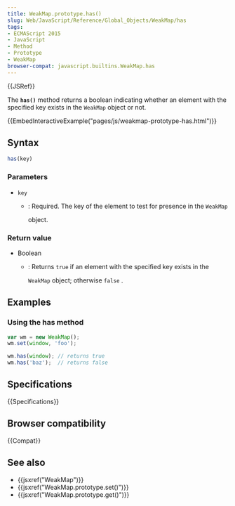 ```yaml
---
title: WeakMap.prototype.has()
slug: Web/JavaScript/Reference/Global_Objects/WeakMap/has
tags:
- ECMAScript 2015
- JavaScript
- Method
- Prototype
- WeakMap
browser-compat: javascript.builtins.WeakMap.has
---
```

{{JSRef}}

The **`has()`** method returns a boolean indicating whether an element with the
specified key exists in the `WeakMap` object or not.

{{EmbedInteractiveExample("pages/js/weakmap-prototype-has.html")}}

## Syntax

```js
has(key)
```

### Parameters

- `key`

  - : Required. The key of the element to test for presence in the `WeakMap`

    object.

### Return value

- Boolean

  - : Returns `true` if an element with the specified key exists in the

    `WeakMap` object; otherwise `false` .

## Examples

### Using the has method

```js
var wm = new WeakMap();
wm.set(window, 'foo');

wm.has(window); // returns true
wm.has('baz');  // returns false
```

## Specifications

{{Specifications}}

## Browser compatibility

{{Compat}}

## See also

- {{jsxref("WeakMap")}}
- {{jsxref("WeakMap.prototype.set()")}}
- {{jsxref("WeakMap.prototype.get()")}}
